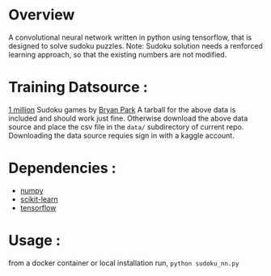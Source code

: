 Overview
============
A convolutional neural network written in python using tensorflow, that is designed to solve sudoku puzzles.
Note: Sudoku solution needs a renforced learning approach, so that the existing numbers are not modified.

Training Datsource :
============
[1 million](https://www.kaggle.com/bryanpark/sudoku) Sudoku games by [Bryan Park](https://www.kaggle.com/bryanpark)
A tarball for the above data is included and should work just fine.
Otherwise download the above data source and place the csv file in the `data/` subdirectory of current repo. Downloading the data source requies sign in with a kaggle account.

Dependencies :
============
* [numpy](www.numpy.org)
* [scikit-learn](scikit-learn.org)
* [tensorflow](www.tensorflow.org)

Usage :
============
from a docker container or local installation run, `python sudoku_nn.py`
